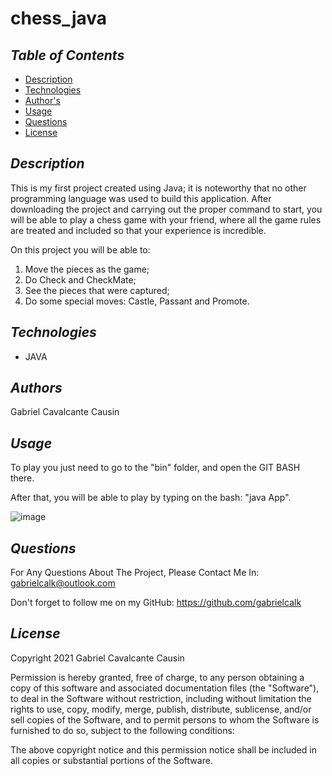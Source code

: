 # chess_java

## *Table of Contents*
- [Description](#description)
- [Technologies](#technologies)
- [Author's](#authors)
- [Usage](#usage)
- [Questions](#questions)
- [License](#license)
    


## *Description*
This is my first project created using Java; it is noteworthy that no other programming language was used to build this application. After downloading the project and carrying out the proper command to start, you will be able to play a chess game with your friend, where all the game rules are treated and included so that your experience is incredible.

On this project you will be able to:
1) Move the pieces as the game;
2) Do Check and CheckMate;
3) See the pieces that were captured;
4) Do some special moves: Castle, Passant and Promote.


## *Technologies*
- JAVA


## *Authors*
Gabriel Cavalcante Causin



## *Usage*
To play you just need to go to the "bin" folder, and open the GIT BASH there. 

After that, you will be able to play by typing on the bash: "java App".

![image](https://user-images.githubusercontent.com/89816900/147892270-f098232d-feb8-4c0d-bdf4-af231a771ba8.png)

## *Questions*
For Any Questions About The Project, Please Contact Me In:
gabrielcalk@outlook.com

Don't forget to follow me on my GitHub: https://github.com/gabrielcalk



## *License*
Copyright 2021 Gabriel Cavalcante Causin

Permission is hereby granted, free of charge, to any person obtaining a copy of this software and associated documentation files (the "Software"), to deal in the Software without restriction, including without limitation the rights to use, copy, modify, merge, publish, distribute, sublicense, and/or sell copies of the Software, and to permit persons to whom the Software is furnished to do so, subject to the following conditions:

The above copyright notice and this permission notice shall be included in all copies or substantial portions of the Software.
